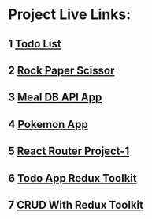# Project Live Links:

## 1 [Todo List](https://sachin-dabgar-fsjs-todoappreact.netlify.app/)

## 2 [Rock Paper Scissor](https://sachin-dabgar-fsjs-rockpaperscissor.netlify.app/)

## 3 [Meal DB API App](https://sachin-dabgar-fsjs-mealdb.netlify.app/)

## 4 [Pokemon App](https://sachin-dabgar-fsjs-pockemon.netlify.app/)

## 5 [React Router Project-1](https://sachin-dabgar-fsja-multiroute.netlify.app/)

## 6 [Todo App Redux Toolkit](https://vasu-todo-app-redux-toolkit.netlify.app/)

## 7 [CRUD With Redux Toolkit](https://sachin-dabgar-fsjs-crudreduxtoolkit.netlify.app/)
